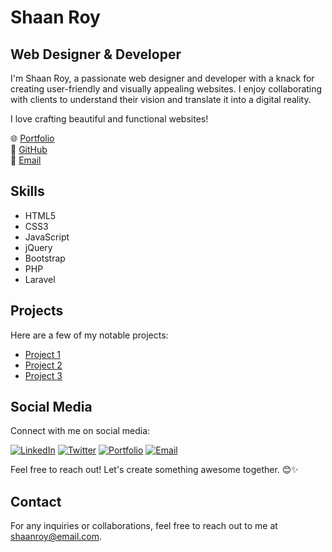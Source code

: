 # Shaan Roy

## Web Designer & Developer

I'm Shaan Roy, a passionate web designer and developer with a knack for creating user-friendly and visually appealing websites. I enjoy collaborating with clients to understand their vision and translate it into a digital reality.

I love crafting beautiful and functional websites!

🌐 [Portfolio](https://shaanroy.com)  
🚀 [GitHub](https://github.com/r0yme)  
📧 [Email](mailto:contact@shaanroy.com)  

## Skills

* HTML5
* CSS3
* JavaScript
* jQuery
* Bootstrap
* PHP
* Laravel

## Projects

Here are a few of my notable projects:

* [Project 1](https://stanmarkltd.com/)
* [Project 2](https://toolzoneltd.com/)
* [Project 3](https://naxhost.com/)

## Social Media

Connect with me on social media:

[![LinkedIn](https://img.shields.io/badge/-LinkedIn-blue?style=flat-square&logo=linkedin&logoColor=white)](https://www.linkedin.com/in/r0yme/)
[![Twitter](https://img.shields.io/badge/-Twitter-1DA1F2?style=flat-square&logo=twitter&logoColor=white)](https://twitter.com/@r0yme)
[![Portfolio](https://img.shields.io/badge/-Portfolio-orange?style=flat-square&logoColor=white)](https://shaanroy.com)
[![Email](https://img.shields.io/badge/-Email-red?style=flat-square&logoColor=white)](mailto:contat@shaanroy.com)

Feel free to reach out! Let's create something awesome together. 😊✨

## Contact

For any inquiries or collaborations, feel free to reach out to me at shaanroy@email.com.

